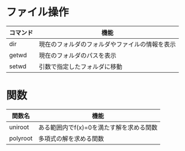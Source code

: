 # ファイル操作
|コマンド|機能
|--|--
|dir|現在のフォルダのフォルダやファイルの情報を表示
|getwd|現在のフォルダのパスを表示
|setwd|引数で指定したフォルダに移動

# 関数
|関数名|機能
|--|--
|uniroot|ある範囲内でf(x)=0を満たす解を求める関数
|polyroot|多項式の解を求める関数

